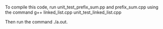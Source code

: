 To compile this code, run unit_test_prefix_sum.pp and prefix_sum.cpp using the command
    g++ linked_list.cpp unit_test_linked_list.cpp
  
Then run the command
  ./a.out. 
